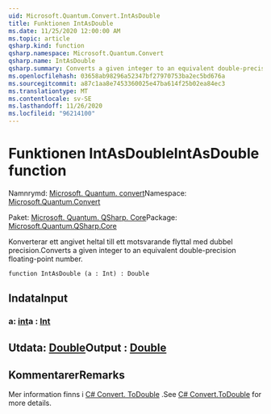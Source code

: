 ```yaml
---
uid: Microsoft.Quantum.Convert.IntAsDouble
title: Funktionen IntAsDouble
ms.date: 11/25/2020 12:00:00 AM
ms.topic: article
qsharp.kind: function
qsharp.namespace: Microsoft.Quantum.Convert
qsharp.name: IntAsDouble
qsharp.summary: Converts a given integer to an equivalent double-precision floating-point number.
ms.openlocfilehash: 03658ab98296a52347bf27970753ba2ec5bd676a
ms.sourcegitcommit: a87c1aa8e7453360025e47ba614f25b02ea84ec3
ms.translationtype: MT
ms.contentlocale: sv-SE
ms.lasthandoff: 11/26/2020
ms.locfileid: "96214100"
---
```

# <a name="intasdouble-function"></a><span data-ttu-id="b7dba-102">Funktionen IntAsDouble</span><span class="sxs-lookup"><span data-stu-id="b7dba-102">IntAsDouble function</span></span>

<span data-ttu-id="b7dba-103">Namnrymd: [Microsoft. Quantum. convert](xref:Microsoft.Quantum.Convert)</span><span class="sxs-lookup"><span data-stu-id="b7dba-103">Namespace: [Microsoft.Quantum.Convert](xref:Microsoft.Quantum.Convert)</span></span>

<span data-ttu-id="b7dba-104">Paket: [Microsoft. Quantum. QSharp. Core](https://nuget.org/packages/Microsoft.Quantum.QSharp.Core)</span><span class="sxs-lookup"><span data-stu-id="b7dba-104">Package: [Microsoft.Quantum.QSharp.Core](https://nuget.org/packages/Microsoft.Quantum.QSharp.Core)</span></span>


<span data-ttu-id="b7dba-105">Konverterar ett angivet heltal till ett motsvarande flyttal med dubbel precision.</span><span class="sxs-lookup"><span data-stu-id="b7dba-105">Converts a given integer to an equivalent double-precision floating-point number.</span></span>

```qsharp
function IntAsDouble (a : Int) : Double
```


## <a name="input"></a><span data-ttu-id="b7dba-106">Indata</span><span class="sxs-lookup"><span data-stu-id="b7dba-106">Input</span></span>

### <a name="a--int"></a><span data-ttu-id="b7dba-107">a: [int](xref:microsoft.quantum.lang-ref.int)</span><span class="sxs-lookup"><span data-stu-id="b7dba-107">a : [Int](xref:microsoft.quantum.lang-ref.int)</span></span>





## <a name="output--double"></a><span data-ttu-id="b7dba-108">Utdata: [Double](xref:microsoft.quantum.lang-ref.double)</span><span class="sxs-lookup"><span data-stu-id="b7dba-108">Output : [Double](xref:microsoft.quantum.lang-ref.double)</span></span>



## <a name="remarks"></a><span data-ttu-id="b7dba-109">Kommentarer</span><span class="sxs-lookup"><span data-stu-id="b7dba-109">Remarks</span></span>

<span data-ttu-id="b7dba-110">Mer information finns i [C# Convert. ToDouble](https://docs.microsoft.com/dotnet/api/system.convert.todouble?view=netframework-4.7.1#System_Convert_ToDouble_System_Int64_) .</span><span class="sxs-lookup"><span data-stu-id="b7dba-110">See [C# Convert.ToDouble](https://docs.microsoft.com/dotnet/api/system.convert.todouble?view=netframework-4.7.1#System_Convert_ToDouble_System_Int64_) for more details.</span></span>